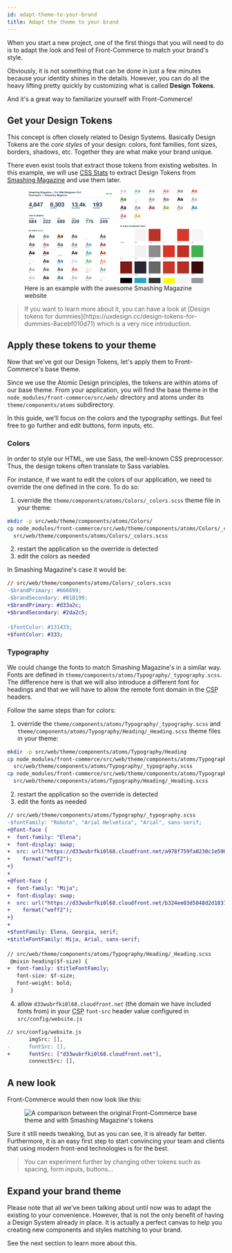 ```yaml
---
id: adapt-theme-to-your-brand
title: Adapt the theme to your brand
---
```


When you start a new project, one of the first things that you will need to do
is to adapt the look and feel of Front-Commerce to match your brand's style.

Obviously, it is not something that can be done in just a few minutes because
your identity shines in the details. However, you can do all the heavy lifting
pretty quickly by customizing what is called **Design Tokens**.

And it's a great way to familiarize yourself with Front-Commerce!

## Get your Design Tokens

This concept is often closely related to Design Systems. Basically Design Tokens
are the _core styles_ of your design: colors, font families, font sizes,
borders, shadows, etc. Together they are what make your brand unique.

There even exist tools that extract those tokens from existing websites. In this
example, we will use [CSS Stats](https://cssstats.com/) to extract Design Tokens
from [Smashing Magazine](https://www.smashingmagazine.com/) and use them later.

<figure>
<img alt="CSS Stats lists all the 62 colors and 59 unique background colors of Smashing Magazine" src="/docs/assets/smashingmagazine-cssstats.png" />
<figcaption>Here is an example with the awesome Smashing Magazine website</figcaption>
</figure>

<blockquote class="resource">
If you want to learn more about it, you can have a look at
[Design tokens for dummies](https://uxdesign.cc/design-tokens-for-dummies-8acebf010d71)
which is a very nice introduction.
</blockquote>

## Apply these tokens to your theme

Now that we've got our Design Tokens, let's apply them to Front-Commerce's base
theme.

Since we use the Atomic Design principles, the tokens are within atoms of
our base theme. From your application, you will find the base theme in the
`node_modules/front-commerce/src/web/` directory and atoms under its `theme/components/atoms` subdirectory.

In this guide,
we'll focus on the colors and the typography settings. But feel free to go
further and edit buttons, form inputs, etc.

### Colors

In order to style our HTML, we use Sass, the well-known CSS preprocessor. Thus,
the design tokens often translate to Sass variables.

For instance, if we want to edit the colors of our application, we need to
override the one defined in the core. To do so:

1.  override the `theme/components/atoms/Colors/_colors.scss` theme file in your
    theme:
```bash
mkdir -p src/web/theme/components/atoms/Colors/
cp node_modules/front-commerce/src/web/theme/components/atoms/Colors/_colors.scss \
  src/web/theme/components/atoms/Colors/_colors.scss
```
2. restart the application so the override is detected
3. edit the colors as needed

In Smashing Magazine's case it would be:

```diff
// src/web/theme/components/atoms/Colors/_colors.scss
-$brandPrimary: #666699;
-$brandSecondary: #818199;
+$brandPrimary: #d33a2c;
+$brandSecondary: #2da2c5;

-$fontColor: #131433;
+$fontColor: #333;
```

### Typography

We could change the fonts to match Smashing Magazine's in a similar way. Fonts
are defined in `theme/components/atoms/Typography/_typography.scss`. The difference
here is that we will also introduce a different font for headings and that we
will have to allow the remote font domain in the
<abbr title="Content Security Policy">CSP</abbr> headers.

Follow the same steps than for colors:

1. override the `theme/components/atoms/Typography/_typography.scss` and
   `theme/components/atoms/Typography/Heading/_Heading.scss` theme files in your
   theme:
```bash
mkdir -p src/web/theme/components/atoms/Typography/Heading
cp node_modules/front-commerce/src/web/theme/components/atoms/Typography/_typography.scss \
  src/web/theme/components/atoms/Typography/_typography.scss
cp node_modules/front-commerce/src/web/theme/components/atoms/Typography/Heading/_Heading.scss \
  src/web/theme/components/atoms/Typography/Heading/_Heading.scss
```
2. restart the application so the override is detected
3. edit the fonts as needed
```diff
// src/web/theme/components/atoms/Typography/_typography.scss
-$fontFamily: "Roboto", "Arial Helvetica", "Arial", sans-serif;
+@font-face {
+  font-family: "Elena";
+  font-display: swap;
+  src: url("https://d33wubrfki0l68.cloudfront.net/a978f759fa0230c1e590d1bdb5a1c03ceb538cec/fed6b/fonts/elenawebregular/elenawebregular.woff2")
+    format("woff2");
+}
+
+@font-face {
+  font-family: "Mija";
+  font-display: swap;
+  src: url("https://d33wubrfki0l68.cloudfront.net/b324ee03d5048d2d1831100e323b0b6336ffce68/0445e/fonts/mijaregular/mija_regular-webfont.woff2")
+    format("woff2");
+}
+
+$fontFamily: Elena, Georgia, serif;
+$titleFontFamily: Mija, Arial, sans-serif;

// src/web/theme/components/atoms/Typography/Heading/_Heading.scss
 @mixin heading($f-size) {
+  font-family: $titleFontFamily;
   font-size: $f-size;
   font-weight: bold;
 }
```
4. allow `d33wubrfki0l68.cloudfront.net` (the domain we have included fonts from) in your
   <abbr title="Content Security Policy">CSP</abbr> `font-src` header value
   configured in `src/config/website.js`
```diff
// src/config/website.js
       imgSrc: [],
-      fontSrc: [],
+      fontSrc: ["d33wubrfki0l68.cloudfront.net"],
       connectSrc: [],
```

## A new look

Front-Commerce would then now look like this:

<figure>
<img alt="A comparison between the original Front-Commerce base theme and with Smashing Magazine's tokens" src="/docs/assets/TODO" />
</figure>

Sure it still needs tweaking, but as you can see, it is already far better.
Furthermore, it is an easy first step to start convincing your team and clients
that using modern front-end technologies is for the best.

<blockquote class="more">
  You can experiment further by changing other tokens such as spacing, form inputs, buttons…
</blockquote>

## Expand your brand theme

Please note that all we've been talking about until now was to adapt the
existing to your convenience. However, that is not the only benefit of having a
Design System already in place. It is actually a perfect canvas to help you
creating new components and styles matching to your brand.

See the next section to learn more about this.
